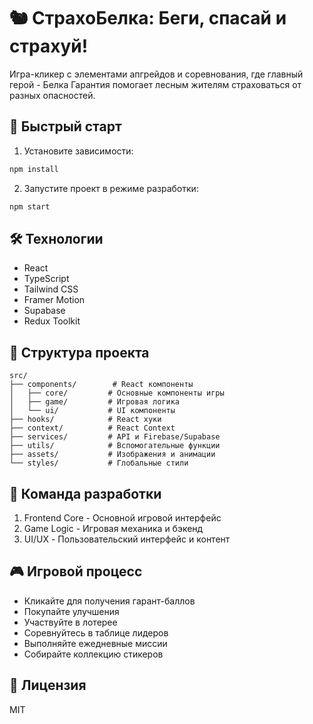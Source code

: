 # 🐿️ СтрахоБелка: Беги, спасай и страхуй!

Игра-кликер с элементами апгрейдов и соревнования, где главный герой - Белка Гарантия помогает лесным жителям страховаться от разных опасностей.

## 🚀 Быстрый старт

1. Установите зависимости:
```bash
npm install
```

2. Запустите проект в режиме разработки:
```bash
npm start
```

## 🛠 Технологии

- React
- TypeScript
- Tailwind CSS
- Framer Motion
- Supabase
- Redux Toolkit

## 📁 Структура проекта

```
src/
├── components/        # React компоненты
│   ├── core/         # Основные компоненты игры
│   ├── game/         # Игровая логика
│   └── ui/           # UI компоненты
├── hooks/            # React хуки
├── context/          # React Context
├── services/         # API и Firebase/Supabase
├── utils/            # Вспомогательные функции
├── assets/           # Изображения и анимации
└── styles/           # Глобальные стили
```

## 👥 Команда разработки

1. Frontend Core - Основной игровой интерфейс
2. Game Logic - Игровая механика и бэкенд
3. UI/UX - Пользовательский интерфейс и контент

## 🎮 Игровой процесс

- Кликайте для получения гарант-баллов
- Покупайте улучшения
- Участвуйте в лотерее
- Соревнуйтесь в таблице лидеров
- Выполняйте ежедневные миссии
- Собирайте коллекцию стикеров

## 📝 Лицензия

MIT
